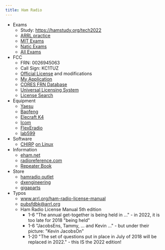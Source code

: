```yaml
---
title: Ham Radio
---
```

- Exams
  - Study: https://hamstudy.org/tech2022
  - [ARRL practice](https://arrlexamreview.appspot.com/main)
  - [MIT Exams](https://w1mx.mit.edu/ham-exams/)
  - [Natic Exams](https://nescitech.org/content.aspx?page_id=22&club_id=508616&module_id=572713)
  - [All Exams](https://hamstudy.org/sessions/all)
- FCC
  - FRN: 0026945063
  - Call Sign: KC1TUZ
  - [Official License](https://wireless2.fcc.gov/UlsEntry/licManager/login.jsp) and modifications
  - [My Application](https://wireless2.fcc.gov/UlsApp/ApplicationSearch/applMain.jsp?applID=14407749)
  - [CORES FRN Database](https://www.fcc.gov/licensing-databases/commission-registration-system-fcc)
  - [Universal Licensing System](https://www.fcc.gov/wireless/universal-licensing-system)
  - [License Search](https://www.arrl.org/advanced-call-sign-search)
- Equipment
  - [Yaesu](https://www.yaesu.com/)
  - [Baofeng](https://www.baofengradio.com/)
  - [Elecraft K4](https://elecraft.com/products/k4-transceiver)
  - [Icom](https://www.icomamerica.com/lineup/result/?type=1&class=4&genre=2)
  - [FlexEradio]()
  - [lab599](https://lab599.com/)
- Software
  - [CHIRP](https://chirp.danplanet.com/projects/chirp/wiki/Home)  [on Linux](https://chirp.danplanet.com/projects/chirp/wiki/ChirpOnLinux)
- Information
  - [eham.net]()
  - [radioreference.com](https://www.radioreference.com/)
  - [Repeater Book](https://www.repeaterbook.com/index.php/en-us/)
- Store
  - [hamradio outlet](https://www.hamradio.com/)
  - [dxengineering](https://www.dxengineering.com/)
  - [gigaparts](https://www.gigaparts.com/)
- Typos
  - www.arrl.org/ham-radio-license-manual
  - pubsfdbk@arrl.org
  - Ham Radio License Manual 5th edition
    - 1-6 "The annual get-together is being held in ..." - in 2022, it is too late for 2018 "being held"
    - 1-6 "JacobsEns, Tammy, ... and Kevin ..." - but under their picture: "Kevin JacobsOn"
    - 1-20 "The set of questions put in place in July of 2018 will be replaced in 2022." - this IS the 2022 edition!